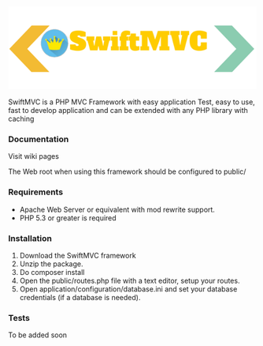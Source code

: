 ![Framework](https://github.com/SwiftMVC/SwiftMVC/blob/master/public/assets/images/header.png?raw=true)

SwiftMVC is a PHP MVC Framework with easy application Test, easy to use, fast to develop application and can be extended with any PHP library with caching

### Documentation
Visit wiki pages

The Web root when using this framework should be configured to public/

### Requirements
- Apache Web Server or equivalent with mod rewrite support.
- PHP 5.3 or greater is required

### Installation
1. Download the SwiftMVC framework
2. Unzip the package.
3. Do composer install
4. Open the public/routes.php file with a text editor, setup your routes.
5. Open application/configuration/database.ini and set your database credentials (if a database is needed).

### Tests
To be added soon
